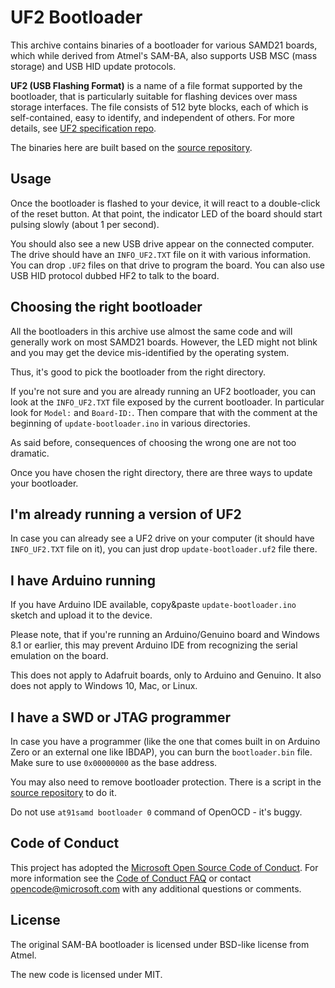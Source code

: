 # UF2 Bootloader

This archive contains binaries of a bootloader for various SAMD21 boards,
which while derived from Atmel's SAM-BA, also supports USB MSC (mass storage) 
and USB HID update protocols.

**UF2 (USB Flashing Format)** is a name of a file format supported by the bootloader, 
that is particularly suitable for flashing devices over mass storage interfaces. The file 
consists of 512 byte blocks, each of which is self-contained, easy to identify, and 
independent of others. For more details, see [UF2 specification repo](https://github.com/Microsoft/uf2).

The binaries here are built based on the [source repository](https://github.com/Microsoft/uf2-samd21).

## Usage

Once the bootloader is flashed to your device, it will react to a double-click
of the reset button. At that point, the indicator LED of the board should start
pulsing slowly (about 1 per second).

You should also see a new USB drive appear on the connected computer. 
The drive should have an `INFO_UF2.TXT` file on it with various information.
You can drop `.UF2` files on that drive to program the board.
You can also use USB HID protocol dubbed HF2 to talk to the board.

## Choosing the right bootloader

All the bootloaders in this archive use almost the same code and will generally
work on most SAMD21 boards. However, the LED might not blink and you may get the 
device mis-identified by the operating system.

Thus, it's good to pick the bootloader from the right directory.

If you're not sure and you are already running an UF2 bootloader, you can
look at the `INFO_UF2.TXT` file exposed by the current bootloader. In particular
look for `Model:` and `Board-ID:`. Then compare that with the comment at
the beginning of `update-bootloader.ino` in various directories.

As said before, consequences of choosing the wrong one are not too dramatic.

Once you have chosen the right directory, there are three ways to update your bootloader.

## I'm already running a version of UF2

In case you can already see a UF2 drive on your computer (it should have `INFO_UF2.TXT` 
file on it), you can just drop `update-bootloader.uf2` file there.

## I have Arduino running

If you have Arduino IDE available, copy&paste `update-bootloader.ino` sketch
and upload it to the device.

Please note, that if you're running an Arduino/Genuino board and 
Windows 8.1 or earlier, this may prevent Arduino IDE from recognizing 
the serial emulation on the board.

This does not apply to Adafruit boards, only to Arduino and Genuino.
It also does not apply to Windows 10, Mac, or Linux.

## I have a SWD or JTAG programmer

In case you have a programmer (like the one that comes built in on Arduino Zero or an 
external one like IBDAP), you can burn the `bootloader.bin` file. Make sure to use 
`0x00000000` as the base address.

You may also need to remove bootloader protection.
There is a script in the [source repository](https://github.com/Microsoft/uf2-samd21) 
to do it.

Do not use `at91samd bootloader 0` command of OpenOCD - it's buggy.

## Code of Conduct

This project has adopted the [Microsoft Open Source Code of Conduct](https://opensource.microsoft.com/codeofconduct/). For more information see the [Code of Conduct FAQ](https://opensource.microsoft.com/codeofconduct/faq/) or contact [opencode@microsoft.com](mailto:opencode@microsoft.com) with any additional questions or comments.

## License

The original SAM-BA bootloader is licensed under BSD-like license from Atmel.

The new code is licensed under MIT.
